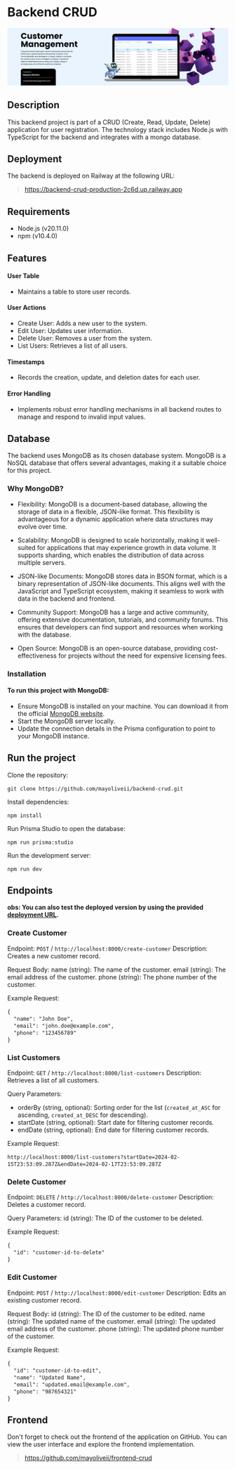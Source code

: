 # Backend CRUD
![BAckend img](./public/images/backend-img-readme.png)
## Description

This backend project is part of a CRUD (Create, Read, Update, Delete) application for user registration. The technology stack includes Node.js with TypeScript for the backend and integrates with a mongo database. 

## Deployment
The backend is deployed on Railway at the following URL: 
> https://backend-crud-production-2c6d.up.railway.app

## Requirements

- Node.js (v20.11.0)
- npm (v10.4.0)

## Features
#### User Table
- Maintains a table to store user records.
#### User Actions
- Create User: Adds a new user to the system.
- Edit User: Updates user information.
- Delete User: Removes a user from the system.
- List Users: Retrieves a list of all users.
#### Timestamps
- Records the creation, update, and deletion dates for each user.
#### Error Handling
- Implements robust error handling mechanisms in all backend routes to manage and respond to invalid input values.

## Database
The backend uses MongoDB as its chosen database system. MongoDB is a NoSQL database that offers several advantages, making it a suitable choice for this project.

### Why MongoDB?
- Flexibility: MongoDB is a document-based database, allowing the storage of data in a flexible, JSON-like format. This flexibility is advantageous for a dynamic application where data structures may evolve over time.

- Scalability: MongoDB is designed to scale horizontally, making it well-suited for applications that may experience growth in data volume. It supports sharding, which enables the distribution of data across multiple servers.

- JSON-like Documents: MongoDB stores data in BSON format, which is a binary representation of JSON-like documents. This aligns well with the JavaScript and TypeScript ecosystem, making it seamless to work with data in the backend and frontend.

- Community Support: MongoDB has a large and active community, offering extensive documentation, tutorials, and community forums. This ensures that developers can find support and resources when working with the database.

- Open Source: MongoDB is an open-source database, providing cost-effectiveness for projects without the need for expensive licensing fees.

### Installation
#### To run this project with MongoDB:

- Ensure MongoDB is installed on your machine. You can download it from the official [MongoDB website](https://www.mongodb.com/docs/manual/installation/).
- Start the MongoDB server locally.
- Update the connection details in the Prisma configuration to point to your MongoDB instance.

## Run the project
Clone the repository:
```
git clone https://github.com/mayoliveii/backend-crud.git
```

Install dependencies:

```
npm install
```

Run Prisma Studio to open the database:

```
npm run prisma:studio
```

Run the development server:

```
npm run dev
```

## Endpoints
**obs: You can also test the deployed version by using the provided [deployment URL](https://backend-crud-production-2c6d.up.railway.app).**

### Create Customer

Endpoint: `POST` / `http://localhost:8000/create-customer`
Description: Creates a new customer record.

Request Body:
name (string): The name of the customer.
email (string): The email address of the customer.
phone (string): The phone number of the customer.

Example Request:

```gql
{
  "name": "John Doe",
  "email": "john.doe@example.com",
  "phone": "123456789"
}
```

### List Customers
Endpoint: `GET` / `http://localhost:8000/list-customers`
Description: Retrieves a list of all customers.

Query Parameters:

- orderBy (string, optional): Sorting order for the list (`created_at_ASC` for ascending, `created_at_DESC` for descending).
- startDate (string, optional): Start date for filtering customer records.
- endDate (string, optional): End date for filtering customer records.

Example Request:

```gql
http://localhost:8000/list-customers?startDate=2024-02-15T23:53:09.287Z&endDate=2024-02-17T23:53:09.287Z
```

### Delete Customer
Endpoint: `DELETE` / `http://localhost:8000/delete-customer`
Description: Deletes a customer record.

Query Parameters:
id (string): The ID of the customer to be deleted.

Example Request:

```gql
{
  "id": "customer-id-to-delete"
}
```

### Edit Customer
Endpoint: `POST` / `http://localhost:8000/edit-customer`
Description: Edits an existing customer record.

Request Body:
id (string): The ID of the customer to be edited.
name (string): The updated name of the customer.
email (string): The updated email address of the customer.
phone (string): The updated phone number of the customer.

Example Request:
```gql
{
  "id": "customer-id-to-edit",
  "name": "Updated Name",
  "email": "updated.email@example.com",
  "phone": "987654321"
}
```

## Frontend
Don't forget to check out the frontend of the application on GitHub. You can view the user interface and explore the frontend implementation.
> https://github.com/mayoliveii/frontend-crud
